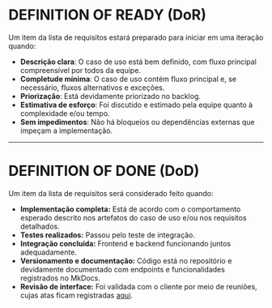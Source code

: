 # DEFINITION OF READY (DoR)

Um item da lista de requisitos estará preparado para iniciar em uma iteração quando:

- **Descrição clara**: O caso de uso está bem definido, com fluxo principal compreensível por todos da equipe.
- **Completude mínima**: O caso de uso contém fluxo principal e, se necessário, fluxos alternativos e exceções.
- **Priorização**: Está devidamente priorizado no backlog.
- **Estimativa de esforço**: Foi discutido e estimado pela equipe quanto à complexidade e/ou tempo.
- **Sem impedimentos**: Não há bloqueios ou dependências externas que impeçam a implementação. 
<!-- - **Viabilidade técnica:** Pode ser implementado com as tecnologias atuais.   -->
<!-- - **Valor para o cliente:** Tem benefício claro e justificável.   -->

---
# DEFINITION OF DONE (DoD)
Um item da lista de requisitos será considerado feito quando:

- **Implementação completa:** Está de acordo com o comportamento esperado descrito nos artefatos do caso de uso e/ou nos requisitos detalhados.
- **Testes realizados:** Passou pelo teste de integração.
- **Integração concluída:** Frontend e backend funcionando juntos adequadamente.
- **Versionamento e documentação:** Código está no repositório e devidamente documentado com endpoints e funcionalidades registrados no MkDocs.
- **Revisão de interface:** Foi validada com o cliente por meio de reuniões, cujas atas ficam registradas [aqui](evidencias.md).
